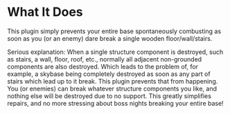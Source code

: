 # What It Does
This plugin simply prevents your entire base spontaneously combusting as soon as you (or an enemy) dare break a single wooden floor/wall/stairs.

Serious explanation: When a single structure component is destroyed, such as stairs, a wall, floor, roof, etc., normally all adjacent non-grounded components are also destroyed. Which leads to the problem of, for example, a skybase being completely destroyed as soon as any part of stairs which lead up to it break.
This plugin prevents that from happening. You (or enemies) can break whatever structure components you like, and nothing else will be destroyed due to no support. This greatly simplifies repairs, and no more stressing about boss nights breaking your entire base!